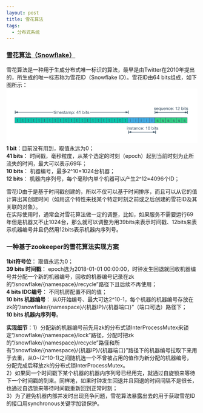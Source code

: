 ```yaml
---
layout: post
title: 雪花算法
tags:
  - 分布式系统
---
```


### [雪花算法（Snowflake）](https://en.wikipedia.org/wiki/Snowflake_ID)
雪花算法是一种用于生成分布式唯一标识的算法，最早是由Twitter在2010年提出的，所生成的唯一标志称为雪花ID（Snowflake ID）。雪花ID由64 bits组成，如下图所示：
![Snowflake](/assets/image/20210826snowflake.png)
**1 bit**：目前没有用到，取值永远为0；  
**41 bits**： 时间戳，毫秒粒度，从某个选定的时刻（epoch）起到当前时刻为止所流失的时间，最大可以表示69年；  
**10 bits**： 机器编号，最多2^10=1024台机器；  
**12 bits**： 机器内序列号，每个毫秒内单个机器可以产生2^12=4096个ID；  

雪花ID由于是基于时间戳创建的，所以不仅可以基于时间排序，而且可以从它的值计算出其创建时间（如用这个特性来找某个特定时刻之前或之后创建的雪花ID及其关联的对象）。  
在实际使用时，通常会对雪花算法做一定的调整，比如，如果服务不需要运行69年但是机器又不止1024台，那么就可以调整为用39bits来表示时间戳、12bits来表示机器编号并且仍然用12bits表示机器内序列号。  


### 一种基于zookeeper的雪花算法实现方案
**1bit符号位**： 取值永远为0；  
**39 bits 时间戳**： epoch选为2018-01-01 00:00:00，时钟发生回退就回收机器编号并分配一个新的机器编号，回收的机器编号记录在zk的“/snowflake/{namespace}/recycle”路径下且后续不再使用；  
**4 bits IDC编号**： 不同机房配置不同的值；  
**10 bits 机器编号**： 从0开始编号、最大可达2^10-1，每个机器的机器编号存放在zk的“/snowflake/{namespace}/{机器IP}/{机器端口}”（端口可选）路径下；  
**10 bits 机器内序列号**。  

**实现细节**：1）分配新的机器编号前先用zk的分布式锁InterProcessMutex来锁定“/snowflake/{namespace}/lock”路径，分配时把zk的“/snowflake/{namespace}/recycle”路径和所有“/snowflake/{namespace}/{机器IP}/{机器端口}”路径下的机器编号拉取下来用于去重，从0~(2^10-1)之间随机选一个不曾被占用的值作为新分配的机器编号，分配完成后释放zk的分布式锁InterProcessMutex。  
2）如果同一个时间戳下某个机器的机器内序列号已经用完，就通过自旋锁来等待下一个时间戳的到来。同样地，如果时钟发生回退并且回退的时间间隔不是很长，也通过自选锁来等待时间戳重新回到正常时刻；  
3）为了避免机器内部并发时出现竞争问题，雪花算法暴露出去的用于获取雪花ID的接口用synchronous关键字加锁保护。  
